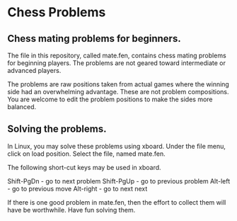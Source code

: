 # Chess Problems

## Chess mating problems for beginners.

The file in this repository, called mate.fen, contains chess mating
problems for beginning players.  The problems are not geared toward
intermediate or advanced players.

The problems are raw positions taken from actual games where the
winning side had an overwhelming advantage.  These are not problem
compositions.  You are welcome to edit the problem positions to
make the sides more balanced.

## Solving the problems.

In Linux, you may solve these problems using xboard.  Under the
file menu, click on load position.  Select the file, named mate.fen.

The following short-cut keys may be used in xboard.

Shift-PgDn - go to next problem
Shift-PgUp - go to previous problem
Alt-left   - go to previous move
Alt-right  - go to next next

If there is one good problem in mate.fen, then the effort to collect
them will have be worthwhile.  Have fun solving them.
